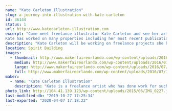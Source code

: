 ```yaml
---
name: "Kate Carleton Illustration"
slug: a-journey-into-illustration-with-kate-carleton
id: 36144
status: 1
url: http://www.katecarleton-illustration.com
excerpt: "Come meet freelance illustrator Kate Carleton and see her art and ask questions.
Kate has worked on many properties including her most recent publication with Del Rey Publishing and Netflix for the \"Visions from the Upside Down\" Stranger things art book coming out Oct.15, 2019."
description: "Kate Carleton will be working on freelance projects she has at the time and answering questions anyone has about her process and any other questions they might have. We will have a few prints for sale of Kate's artwork and she will be taking a few commissions during the show as well."
location: Spirit Building
images:
  - thumbnail: http://www.makerfaireorlando.com/wp-content/uploads/2016/07/11180627_647146692090795_1180759707400794595_n.jpg
    medium: http://www.makerfaireorlando.com/wp-content/uploads/2016/07/11180627_647146692090795_1180759707400794595_n.jpg
    large: http://www.makerfaireorlando.com/wp-content/uploads/2016/07/11180627_647146692090795_1180759707400794595_n.jpg
    full: http://www.makerfaireorlando.com/wp-content/uploads/2016/07/11180627_647146692090795_1180759707400794595_n.jpg
maker:
  - name: "Kate Carleton Illustration"
    description: "Kate is a freelance artist who has done work for such companies as Marvel, DC, LucasFilms LTD, IDW, Zenescope and Actionlab. She has done everything from sketch card work, coloring, flatting , and making her own comics. "
photo_link: http://104.41.139.123/wp-content/uploads/2015/06/IMG_0227.jpg
last-modified-db: "2019-10-27 17:25:34"
last-exported: "2020-04-07 17:18:22"
---
```

